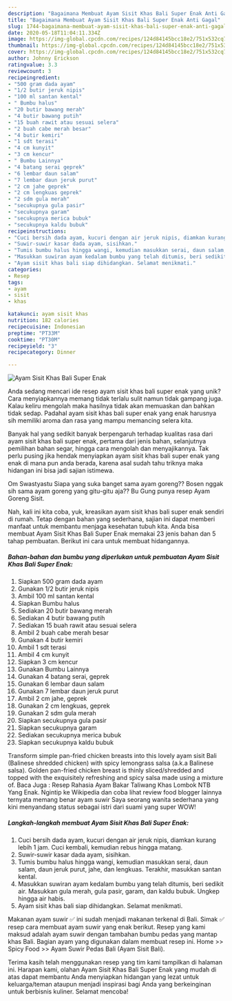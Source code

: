 ```yaml
---
description: "Bagaimana Membuat Ayam Sisit Khas Bali Super Enak Anti Gagal"
title: "Bagaimana Membuat Ayam Sisit Khas Bali Super Enak Anti Gagal"
slug: 1744-bagaimana-membuat-ayam-sisit-khas-bali-super-enak-anti-gagal
date: 2020-05-18T11:04:11.334Z
image: https://img-global.cpcdn.com/recipes/124d84145bcc18e2/751x532cq70/ayam-sisit-khas-bali-super-enak-foto-resep-utama.jpg
thumbnail: https://img-global.cpcdn.com/recipes/124d84145bcc18e2/751x532cq70/ayam-sisit-khas-bali-super-enak-foto-resep-utama.jpg
cover: https://img-global.cpcdn.com/recipes/124d84145bcc18e2/751x532cq70/ayam-sisit-khas-bali-super-enak-foto-resep-utama.jpg
author: Johnny Erickson
ratingvalue: 3.3
reviewcount: 3
recipeingredient:
- "500 gram dada ayam"
- "1/2 butir jeruk nipis"
- "100 ml santan kental"
- " Bumbu halus"
- "20 butir bawang merah"
- "4 butir bawang putih"
- "15 buah rawit atau sesuai selera"
- "2 buah cabe merah besar"
- "4 butir kemiri"
- "1 sdt terasi"
- "4 cm kunyit"
- "3 cm kencur"
- " Bumbu Lainnya"
- "4 batang serai geprek"
- "6 lembar daun salam"
- "7 lembar daun jeruk purut"
- "2 cm jahe geprek"
- "2 cm lengkuas geprek"
- "2 sdm gula merah"
- "secukupnya gula pasir"
- "secukupnya garam"
- "secukupnya merica bubuk"
- "secukupnya kaldu bubuk"
recipeinstructions:
- "Cuci bersih dada ayam, kucuri dengan air jeruk nipis, diamkan kurang lebih 1 jam. Cuci kembali, kemudian rebus hingga matang."
- "Suwir-suwir kasar dada ayam, sisihkan."
- "Tumis bumbu halus hingga wangi, kemudian masukkan serai, daun salam, daun jeruk purut, jahe, dan lengkuas. Terakhir, masukkan santan kental."
- "Masukkan suwiran ayam kedalam bumbu yang telah ditumis, beri sedikit air. Masukkan gula merah, gula pasir, garam, dan kaldu bubuk. Ungkep hingga air habis."
- "Ayam sisit khas bali siap dihidangkan. Selamat menikmati."
categories:
- Resep
tags:
- ayam
- sisit
- khas

katakunci: ayam sisit khas 
nutrition: 182 calories
recipecuisine: Indonesian
preptime: "PT33M"
cooktime: "PT30M"
recipeyield: "3"
recipecategory: Dinner

---
```



![Ayam Sisit Khas Bali Super Enak](https://img-global.cpcdn.com/recipes/124d84145bcc18e2/751x532cq70/ayam-sisit-khas-bali-super-enak-foto-resep-utama.jpg)

Anda sedang mencari ide resep ayam sisit khas bali super enak yang unik? Cara menyiapkannya memang tidak terlalu sulit namun tidak gampang juga. Kalau keliru mengolah maka hasilnya tidak akan memuaskan dan bahkan tidak sedap. Padahal ayam sisit khas bali super enak yang enak harusnya sih memiliki aroma dan rasa yang mampu memancing selera kita.

Banyak hal yang sedikit banyak berpengaruh terhadap kualitas rasa dari ayam sisit khas bali super enak, pertama dari jenis bahan, selanjutnya pemilihan bahan segar, hingga cara mengolah dan menyajikannya. Tak perlu pusing jika hendak menyiapkan ayam sisit khas bali super enak yang enak di mana pun anda berada, karena asal sudah tahu triknya maka hidangan ini bisa jadi sajian istimewa.

Om Swastyastu Siapa yang suka banget sama ayam goreng?? Bosen nggak sih sama ayam goreng yang gitu-gitu aja?? Bu Gung punya resep Ayam Goreng Sisit.


Nah, kali ini kita coba, yuk, kreasikan ayam sisit khas bali super enak sendiri di rumah. Tetap dengan bahan yang sederhana, sajian ini dapat memberi manfaat untuk membantu menjaga kesehatan tubuh kita. Anda bisa membuat Ayam Sisit Khas Bali Super Enak memakai 23 jenis bahan dan 5 tahap pembuatan. Berikut ini cara untuk membuat hidangannya.

<!--inarticleads1-->

##### Bahan-bahan dan bumbu yang diperlukan untuk pembuatan Ayam Sisit Khas Bali Super Enak:

1. Siapkan 500 gram dada ayam
1. Gunakan 1/2 butir jeruk nipis
1. Ambil 100 ml santan kental
1. Siapkan  Bumbu halus
1. Sediakan 20 butir bawang merah
1. Sediakan 4 butir bawang putih
1. Sediakan 15 buah rawit atau sesuai selera
1. Ambil 2 buah cabe merah besar
1. Gunakan 4 butir kemiri
1. Ambil 1 sdt terasi
1. Ambil 4 cm kunyit
1. Siapkan 3 cm kencur
1. Gunakan  Bumbu Lainnya
1. Gunakan 4 batang serai, geprek
1. Gunakan 6 lembar daun salam
1. Gunakan 7 lembar daun jeruk purut
1. Ambil 2 cm jahe, geprek
1. Gunakan 2 cm lengkuas, geprek
1. Gunakan 2 sdm gula merah
1. Siapkan secukupnya gula pasir
1. Siapkan secukupnya garam
1. Sediakan secukupnya merica bubuk
1. Siapkan secukupnya kaldu bubuk


Transform simple pan-fried chicken breasts into this lovely ayam sisit Bali (Balinese shredded chicken) with spicy lemongrass salsa (a.k.a Balinese salsa). Golden pan-fried chicken breast is thinly sliced/shredded and topped with the exquisitely refreshing and spicy salsa made using a mixture of. Baca Juga : Resep Rahasia Ayam Bakar Taliwang Khas Lombok NTB Yang Enak. Ngintip ke Wikipedia dan coba lihat review food blogger lainnya ternyata memang benar ayam suwir Saya seorang wanita sederhana yang kini menyandang status sebagai istri dari suami yang super WOW! 

<!--inarticleads2-->

##### Langkah-langkah membuat Ayam Sisit Khas Bali Super Enak:

1. Cuci bersih dada ayam, kucuri dengan air jeruk nipis, diamkan kurang lebih 1 jam. Cuci kembali, kemudian rebus hingga matang.
1. Suwir-suwir kasar dada ayam, sisihkan.
1. Tumis bumbu halus hingga wangi, kemudian masukkan serai, daun salam, daun jeruk purut, jahe, dan lengkuas. Terakhir, masukkan santan kental.
1. Masukkan suwiran ayam kedalam bumbu yang telah ditumis, beri sedikit air. Masukkan gula merah, gula pasir, garam, dan kaldu bubuk. Ungkep hingga air habis.
1. Ayam sisit khas bali siap dihidangkan. Selamat menikmati.


Makanan ayam suwir ✅ ini sudah menjadi makanan terkenal di Bali. Simak ✅ resep cara membuat ayam suwir yang enak berikut. Resep yang kami maksud adalah ayam suwir dengan tambahan bumbu pedas yang mantap khas Bali. Bagian ayam yang digunakan dalam membuat resep ini. Home &gt;&gt; Spicy Food &gt;&gt; Ayam Suwir Pedas Bali (Ayam Sisit Bali). 

Terima kasih telah menggunakan resep yang tim kami tampilkan di halaman ini. Harapan kami, olahan Ayam Sisit Khas Bali Super Enak yang mudah di atas dapat membantu Anda menyiapkan hidangan yang lezat untuk keluarga/teman ataupun menjadi inspirasi bagi Anda yang berkeinginan untuk berbisnis kuliner. Selamat mencoba!
